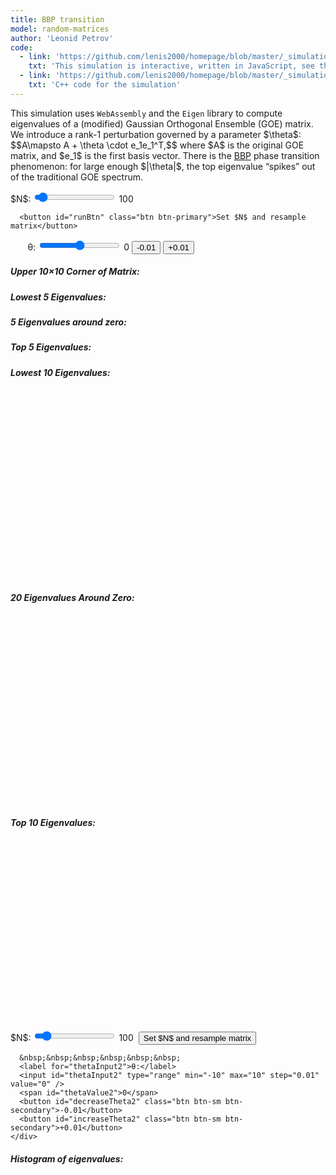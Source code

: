 ```yaml
---
title: BBP transition
model: random-matrices
author: 'Leonid Petrov'
code:
  - link: 'https://github.com/lenis2000/homepage/blob/master/_simulations/random-matrices/2025-01-28-BBP-transition.md'
    txt: 'This simulation is interactive, written in JavaScript, see the source code of this page at the link'
  - link: 'https://github.com/lenis2000/homepage/blob/master/_simulations/random-matrices/2025-01-28-BBP-transition.cpp'
    txt: 'C++ code for the simulation'
---
```


<script src="{{site.url}}/js/d3.v7.min.js"></script>
<script src="{{site.url}}/js/2025-01-28-BBP-transition.js"></script>

<div class="row">
  <div class="col-12 mb-3">
    <p>
      This simulation uses <code>WebAssembly</code> and the <code>Eigen</code> library to compute eigenvalues
      of a (modified) Gaussian Orthogonal Ensemble (GOE) matrix. We introduce a rank-1 perturbation governed by
      a parameter $\theta$:
      $$A\mapsto A + \theta \cdot e_1e_1^T,$$ where $A$ is the original GOE matrix, and $e_1$ is the first basis vector.
      There is the <a href="https://arxiv.org/abs/math/0403022">BBP</a> phase transition phenomenon: for large enough $|\theta|$,
      the top eigenvalue “spikes” out of the traditional GOE spectrum.
    </p>
  </div>
</div>

<div class="row">
  <!-- Controls -->
  <div class="col-12 col-lg-8">
    <div class="controls mb-3">
      <label for="nInput">$N$:</label>
      <input id="nInput" type="range" min="2" max="2000" step="1" value="100" />
      <span id="nValue">100</span>&nbsp;

      <button id="runBtn" class="btn btn-primary">Set $N$ and resample matrix</button>

&nbsp;&nbsp;&nbsp;&nbsp;&nbsp;&nbsp;
      <label for="thetaInput">θ:</label>
      <input id="thetaInput" type="range" min="-10" max="10" step="0.01" value="0" />
      <span id="thetaValue">0</span>
      <button id="decreaseTheta" class="btn btn-sm btn-secondary">-0.01</button>
      <button id="increaseTheta" class="btn btn-sm btn-secondary">+0.01</button>
    </div>
  </div>
</div>

<div class="row">
  <!-- Matrix corner display -->
  <div class="col-12 col-lg-8 mb-3">
    <h5>Upper 10×10 Corner of Matrix:</h5>
    <div id="matrixCorner" style="font-family: monospace; white-space: pre"></div>
  </div>
</div>

<!-- Three columns for top, zero, and lowest eigenvalues -->
<div class="row">

  <div id="lowestEigenvals" class="mb-3 col-12 col-lg-4">
      <h5>Lowest 5 Eigenvalues:</h5>
      <ol id="eigenvalList_lowest">
          <!-- Populated by JavaScript -->
      </ol>
  </div>
  <div id="zeroEigenvals" class="mb-3 col-12 col-lg-4">
      <h5>5 Eigenvalues around zero:</h5>
      <ol id="eigenvalList_zero">
          <!-- Populated by JavaScript -->
      </ol>
  </div>
  <div id="topEigenvals" class="mb-3 col-12 col-lg-4">
      <h5>Top 5 Eigenvalues:</h5>
      <ol id="eigenvalList">
          <!-- Populated by JavaScript -->
      </ol>
  </div>
</div>

<!-- Row with three point-process plots: top, zero, and lowest -->
<div class="row">
    <div class="col-12 col-lg-4">
      <h5 class="mt-4">Lowest 10 Eigenvalues:</h5>
      <svg id="lowest10EigenvalsPlot" width="100%" style="min-height: 300px;"></svg>
    </div>
  <div class="col-12 col-lg-4">
    <h5 class="mt-4">20 Eigenvalues Around Zero:</h5>
    <svg id="zero20EigenvalsPlot" width="100%" style="min-height: 300px;"></svg>
  </div>
  <div class="col-12 col-lg-4">
    <h5 class="mt-4">Top 10 Eigenvalues:</h5>
    <svg id="top10EigenvalsPlot" width="100%" style="min-height: 300px;"></svg>
  </div>
</div>

<div class="row align-items-center mb-3">
  <div class="col-12">
    <div class="controls">
      <label for="nInput2">$N$:</label>
      <input id="nInput2" type="range" min="2" max="1000" step="1" value="100" />
      <span id="nValue2">100</span>&nbsp;
      <button id="runBtn2" class="btn btn-primary">Set $N$  and resample matrix</button>

      &nbsp;&nbsp;&nbsp;&nbsp;&nbsp;&nbsp;
      <label for="thetaInput2">θ:</label>
      <input id="thetaInput2" type="range" min="-10" max="10" step="0.01" value="0" />
      <span id="thetaValue2">0</span>
      <button id="decreaseTheta2" class="btn btn-sm btn-secondary">-0.01</button>
      <button id="increaseTheta2" class="btn btn-sm btn-secondary">+0.01</button>
    </div>
  </div>
</div>

<div class="row align-items-center">
  <!-- Histogram on the left -->
  <div class="col-12">
      <h5>Histogram of eigenvalues:</h5>
      <svg id="plot" width="100%" style="min-height: 400px;"></svg>
  </div>

</div>

<script>
    async function initWasm() {
        try {
            // Wait for the Module to be ready
            await new Promise((resolve) => {
                if (Module.ready) resolve();
                else Module.onRuntimeInitialized = resolve;
            });

            // Set initial slider values
            document.getElementById("nInput").value = 100;
            document.getElementById("nValue").textContent = 100;
            document.getElementById("thetaInput").value = 0;
            document.getElementById("thetaValue").textContent = 0;

            // Also sync second set
            document.getElementById("nInput2").value = 100;
            document.getElementById("nValue2").textContent = 100;
            document.getElementById("thetaInput2").value = 0;
            document.getElementById("thetaValue2").textContent = 0;

            runSimulation(); // auto-run once the WASM is ready

        } catch (error) {
            console.error('Failed to load WASM:', error);
            document.body.innerHTML += `<p style="color: red">Error loading WASM: ${error.message}</p>`;
        }
    }

    function displayMatrixCorner() {
        // Get the corner data from WASM
        const cornerPtr = Module._getMatrixCorner();
        const cornerSize = Module._getCornerSize();
        const cornerData = new Float64Array(Module.HEAPF64.buffer, cornerPtr, 100); // 10x10 array

        // Format the corner as a string
        let output = '';
        for (let i = 0; i < cornerSize; i++) {
            for (let j = 0; j < cornerSize; j++) {
                output += cornerData[i * 10 + j].toFixed(3).padStart(8) + ' ';
            }
            output += '\n';
        }

        // Display in the div
        document.getElementById('matrixCorner').textContent = output;
    }

    function runSimulation() {
        // We'll rely on the first set of sliders as the canonical source for N & theta
        const N = parseInt(document.getElementById("nInput").value, 10);
        const theta = parseFloat(document.getElementById("thetaInput").value);

        // Update the WASM side with current theta
        Module.ccall('setTheta', null, ['number'], [theta]);

        const eigenvals = getEigenvalues(N);

        drawHistogram(eigenvals);
        displayTopEigenvalues(eigenvals);
        displayEigenvaluesAroundZero(eigenvals);
        displayLowestEigenvalues(eigenvals);

        // Update matrix corner display
        displayMatrixCorner();

        // Draw top 10 as a point process with tooltips
        const top10 = getTop10Eigenvals(eigenvals);
        drawEigenvaluePointProcess(top10, "#top10EigenvalsPlot", "Top 10 Eigenvalues");

        // Draw 20 around zero as a point process
        const zero20 = getZero20Eigenvals(eigenvals);
        drawEigenvaluePointProcess(zero20, "#zero20EigenvalsPlot", "20 Around Zero");

        // Draw lowest 10 as a point process
        const lowest10 = getLowest10Eigenvals(eigenvals);
        drawEigenvaluePointProcess(lowest10, "#lowest10EigenvalsPlot", "Lowest 10 Eigenvalues");
    }

    function getEigenvalues(N) {
        if (!Module || !Module._computeEigenvalues) return [];
        try {
            const ptr = Module._computeEigenvalues(N);
            return Array.from(new Float64Array(Module.HEAPF64.buffer, ptr, N));
        } catch (error) {
            console.error('Error computing eigenvalues:', error);
            return [];
        }
    }

    // Create a histogram of the eigenvalues
    function drawHistogram(eigenvals) {
        const svg = d3.select("#plot");
        svg.selectAll("*").remove();

        const margin = { top: 20, right: 30, bottom: 30, left: 40 };
        const width = svg.node().getBoundingClientRect().width;
        const height = svg.node().getBoundingClientRect().height;

        const xScale = d3.scaleLinear()
            .domain([-4, 4])
            .range([margin.left, width - margin.right]);

        const N = eigenvals.length;
        const numBins = N <= 100 ? 20 : 80;
        const bins = d3.bin()
            .domain(xScale.domain())
            .thresholds(numBins)(eigenvals);

        const binWidth = (bins[0].x1 - bins[0].x0);
        const totalArea = N * binWidth;
        const normalizedBins = bins.map(bin => ({
            ...bin,
            normalizedLength: bin.length / totalArea
        }));

        const yScale = d3.scaleLinear()
            .domain([0, d3.max(normalizedBins, d => d.normalizedLength)])
            .range([height - margin.bottom, margin.top]);

        // Axes
        svg.append("g")
            .attr("transform", `translate(0,${height - margin.bottom})`)
            .call(d3.axisBottom(xScale));
        svg.append("g")
            .attr("transform", `translate(${margin.left},0)`)
            .call(d3.axisLeft(yScale));

        // Bars
        svg.selectAll(".bar")
            .data(normalizedBins)
            .join("rect")
            .attr("class", "bar")
            .attr("x", d => xScale(d.x0))
            .attr("width", d => xScale(d.x1) - xScale(d.x0))
            .attr("y", d => yScale(d.normalizedLength))
            .attr("height", d => yScale(0) - yScale(d.normalizedLength))
            .attr("fill", "#00204E");

        // Semicircle overlay (approx Wigner semicircle for GOE)
        const semicircleData = Array.from({ length: 200 }, (_, i) => {
            const x = -2 + (i / 199) * 4;
            const y = Math.abs(x) <= 2 ? Math.sqrt(4 - x ** 2) / (2 * Math.PI) : 0;
            return { x, y };
        });

        const line = d3.line()
            .x(d => xScale(d.x))
            .y(d => yScale(d.y))
            .curve(d3.curveBasis);

        svg.append("path")
            .datum(semicircleData)
            .attr("fill", "none")
            .attr("stroke", "#F56C26")
            .attr("stroke-width", 1.5)
            .attr("d", line);
    }

    function displayTopEigenvalues(eigenvals) {
        const topList = eigenvals.slice().sort((a, b) => b - a).slice(0, 5);
        const listElement = document.getElementById("eigenvalList");
        listElement.innerHTML = "";
        topList.forEach(val => {
            const li = document.createElement("li");
            li.textContent = val.toFixed(4);
            listElement.appendChild(li);
        });
    }

    function displayEigenvaluesAroundZero(eigenvals) {
        const sortedEigenvals = eigenvals.slice().sort((a, b) => a - b);
        const zeroIndex = sortedEigenvals.findIndex(x => x >= 0);

        const startIndex = Math.max(0, zeroIndex - 2);
        const endIndex   = Math.min(sortedEigenvals.length, zeroIndex + 3);
        const values = sortedEigenvals.slice(startIndex, endIndex);

        const listElement = document.getElementById("eigenvalList_zero");
        listElement.innerHTML = "";
        values.forEach(val => {
            const li = document.createElement("li");
            li.textContent = val.toFixed(4);
            listElement.appendChild(li);
        });
    }

    function displayLowestEigenvalues(eigenvals) {
        const sortedEigenvals = eigenvals.slice().sort((a, b) => a - b);
        const lowestList = sortedEigenvals.slice(0, 5);
        const listElement = document.getElementById("eigenvalList_lowest");
        listElement.innerHTML = "";
        lowestList.forEach(val => {
            const li = document.createElement("li");
            li.textContent = val.toFixed(4);
            listElement.appendChild(li);
        });
    }

    // Extract 10 largest eigenvalues
    function getTop10Eigenvals(eigenvals) {
        return eigenvals.slice().sort((a, b) => b - a).slice(0, 10);
    }

    // Extract 20 eigenvalues around zero
    function getZero20Eigenvals(eigenvals) {
        const sorted = eigenvals.slice().sort((a, b) => a - b);
        const zeroIndex = sorted.findIndex(x => x >= 0);
        const startIndex = Math.max(0, zeroIndex - 10);
        const endIndex   = Math.min(sorted.length, zeroIndex + 10);
        return sorted.slice(startIndex, endIndex);
    }

    // Extract 10 lowest eigenvalues
    function getLowest10Eigenvals(eigenvals) {
        return eigenvals.slice().sort((a, b) => a - b).slice(0, 10);
    }

    // Draw a point process scatterplot + tooltips
    function drawEigenvaluePointProcess(eigenvalsSubset, containerId, title) {
        const svg = d3.select(containerId);
        svg.selectAll("*").remove();

        const margin = { top: 20, right: 30, bottom: 30, left: 50 };
        const width = svg.node().getBoundingClientRect().width;
        const height = svg.node().getBoundingClientRect().height;

        const xScale = d3.scaleBand()
            .domain(eigenvalsSubset.map((_, i) => i.toString()))
            .range([margin.left, width - margin.right])
            .padding(0.2);

        const minVal = d3.min(eigenvalsSubset);
        const maxVal = d3.max(eigenvalsSubset);
        const yScale = d3.scaleLinear()
            .domain([minVal, maxVal])
            .nice()
            .range([height - margin.bottom, margin.top]);

        // Axes
        const xAxis = d3.axisBottom(xScale).tickFormat(i => +i + 1);
        svg.append("g")
            .attr("transform", `translate(0,${height - margin.bottom})`)
            .call(xAxis);
        svg.append("g")
            .attr("transform", `translate(${margin.left},0)`)
            .call(d3.axisLeft(yScale));

        // Title
        svg.append("text")
            .attr("x", width / 2)
            .attr("y", margin.top - 5)
            .attr("text-anchor", "middle")
            .style("font-size", "14px")
            .text(title);

        // Tooltip
        const tooltip = d3.select("body")
          .append("div")
          .style("position", "absolute")
          .style("padding", "6px")
          .style("background", "white")
          .style("border", "1px solid #ccc")
          .style("border-radius", "4px")
          .style("pointer-events", "none")
          .style("display", "none");

        // Points
        svg.selectAll("circle")
            .data(eigenvalsSubset)
            .join("circle")
            .attr("cx", (_, i) => xScale(i.toString()) + xScale.bandwidth() / 2)
            .attr("cy", d => yScale(d))
            .attr("r", 5)
            .attr("fill", "#8B0000")
            .on("mouseover", function (event, d) {
                d3.select(this).attr("fill", "orange");
                tooltip.style("display", "block")
                       .html(`Eigenvalue: ${d.toFixed(4)}`);
            })
            .on("mousemove", function (event) {
                tooltip.style("top", (event.pageY + 10) + "px")
                       .style("left", (event.pageX + 10) + "px");
            })
            .on("mouseleave", function () {
                d3.select(this).attr("fill", "#8B0000");
                tooltip.style("display", "none");
            });

        // Optional horizontal line at y=0
        if (minVal < 0 && maxVal > 0) {
            svg.append("line")
                .attr("x1", margin.left)
                .attr("x2", width - margin.right)
                .attr("y1", yScale(0))
                .attr("y2", yScale(0))
                .attr("stroke", "#333")
                .attr("stroke-width", 1)
                .attr("stroke-dasharray", "3,3");
        }
    }

    // -----------------------------------------------------------
    // N Sliders & Buttons
    // -----------------------------------------------------------

    // 1) "Set N" button #1: force resample
    document.getElementById("runBtn").addEventListener("click", () => {
        Module.ccall('setForceResample', null, ['number'], [1]);
        runSimulation();
    });

    // 2) "Set N" button #2: also force resample
    document.getElementById("runBtn2").addEventListener("click", () => {
        Module.ccall('setForceResample', null, ['number'], [1]);
        runSimulation();
    });

    // 3) Slider #1 for N => update its displayed label & sync #2
    document.getElementById("nInput").addEventListener("input", (e) => {
        const value = e.target.value;
        document.getElementById("nValue").textContent = value;

        // Now sync second slider & label
        document.getElementById("nInput2").value = value;
        document.getElementById("nValue2").textContent = value;
    });

    // 4) Slider #2 for N => update its displayed label & sync #1
    document.getElementById("nInput2").addEventListener("input", (e) => {
        const value = e.target.value;
        document.getElementById("nValue2").textContent = value;

        // Now sync first slider & label
        document.getElementById("nInput").value = value;
        document.getElementById("nValue").textContent = value;
    });

    // -----------------------------------------------------------
    // Theta Sliders & ±0.01 Buttons
    // -----------------------------------------------------------

    // 1) First Theta slider => sync second
    document.getElementById("thetaInput").addEventListener("input", (e) => {
        const value = e.target.value;
        document.getElementById("thetaValue").textContent = value;

        // Sync second slider & label
        document.getElementById("thetaInput2").value = value;
        document.getElementById("thetaValue2").textContent = value;

        runSimulation();
    });

    // 2) Second Theta slider => sync first
    document.getElementById("thetaInput2").addEventListener("input", (e) => {
        const value = e.target.value;
        document.getElementById("thetaValue2").textContent = value;

        // Sync first slider & label
        document.getElementById("thetaInput").value = value;
        document.getElementById("thetaValue").textContent = value;

        runSimulation();
    });

    // 3) First Theta +0.01 button
    document.getElementById("increaseTheta").addEventListener("click", () => {
        const thetaInput = document.getElementById("thetaInput");
        let currentTheta = parseFloat(thetaInput.value);
        const newTheta = Math.min(10, currentTheta + 0.01);

        // Update #1 slider + label
        thetaInput.value = newTheta;
        document.getElementById("thetaValue").textContent = newTheta.toFixed(2);

        // Sync #2 slider + label
        document.getElementById("thetaInput2").value = newTheta;
        document.getElementById("thetaValue2").textContent = newTheta.toFixed(2);

        runSimulation();
    });

    // 4) First Theta -0.01 button
    document.getElementById("decreaseTheta").addEventListener("click", () => {
        const thetaInput = document.getElementById("thetaInput");
        let currentTheta = parseFloat(thetaInput.value);
        const newTheta = Math.max(-10, currentTheta - 0.01);

        // Update #1 slider + label
        thetaInput.value = newTheta;
        document.getElementById("thetaValue").textContent = newTheta.toFixed(2);

        // Sync #2 slider + label
        document.getElementById("thetaInput2").value = newTheta;
        document.getElementById("thetaValue2").textContent = newTheta.toFixed(2);

        runSimulation();
    });

    // 5) Second Theta +0.01 button
    document.getElementById("increaseTheta2").addEventListener("click", () => {
        const thetaInput = document.getElementById("thetaInput2");
        let currentTheta = parseFloat(thetaInput.value);
        const newTheta = Math.min(10, currentTheta + 0.01);

        // Update #2 slider + label
        thetaInput.value = newTheta;
        document.getElementById("thetaValue2").textContent = newTheta.toFixed(2);

        // Sync #1 slider + label
        document.getElementById("thetaInput").value = newTheta;
        document.getElementById("thetaValue").textContent = newTheta.toFixed(2);

        runSimulation();
    });

    // 6) Second Theta -0.01 button
    document.getElementById("decreaseTheta2").addEventListener("click", () => {
        const thetaInput = document.getElementById("thetaInput2");
        let currentTheta = parseFloat(thetaInput.value);
        const newTheta = Math.max(-10, currentTheta - 0.01);

        // Update #2 slider + label
        thetaInput.value = newTheta;
        document.getElementById("thetaValue2").textContent = newTheta.toFixed(2);

        // Sync #1 slider + label
        document.getElementById("thetaInput").value = newTheta;
        document.getElementById("thetaValue").textContent = newTheta.toFixed(2);

        runSimulation();
    });

    // Initialize WASM after DOM loads
    document.addEventListener('DOMContentLoaded', () => {
        // Values are already initialized above
    });

    // Start everything
    initWasm();
</script>
